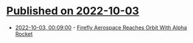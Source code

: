 # [Published on 2022-10-03](index.md)

* [2022-10-03, 00:09:00](https://soylentnews.org/article.pl?sid=22/10/02/0054224&from=rss) - [Firefly Aerospace Reaches Orbit With Alpha Rocket](https://soylentnews.org/article.pl?sid=22/10/02/0054224&from=rss)
